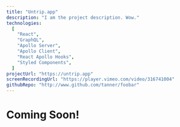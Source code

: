 ```yaml
---
title: "Untrip.app"
description: "I am the project description. Wow."
technologies:
  [
    "React",
    "GraphQL",
    "Apollo Server",
    "Apollo Client",
    "React Apollo Hooks",
    "Styled Components",
  ]
projectUrl: "https://untrip.app"
screenRecordingUrl: "https://player.vimeo.com/video/316741004"
githubRepo: "http://www.github.com/tanner/foobar"
---
```


# Coming Soon!
